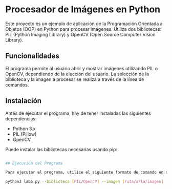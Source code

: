 # Procesador de Imágenes en Python

Este proyecto es un ejemplo de aplicación de la Programación Orientada a Objetos (OOP) en Python para procesar imágenes. Utiliza dos bibliotecas: PIL (Python Imaging Library) y OpenCV (Open Source Computer Vision Library).

## Funcionalidades

El programa permite al usuario abrir y mostrar imágenes utilizando PIL o OpenCV, dependiendo de la elección del usuario. La selección de la biblioteca y la imagen a procesar se realiza a través de la línea de comandos.

## Instalación

Antes de ejecutar el programa, hay de tener instaladas las siguientes dependencias:

- Python 3.x
- PIL (Pillow)
- OpenCV

Puede instalar las bibliotecas necesarias usando pip:

```bash

## Ejecución del Programa

Para ejecutar el programa, utilice el siguiente formato de comando en su terminal:

python3 lab5.py --biblioteca [PIL/OpenCV] --imagen [ruta/a/la/imagen]
